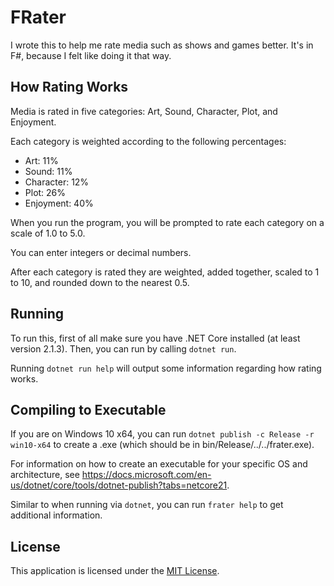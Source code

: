 # FRater

I wrote this to help me rate media such as shows and games better. It's in F#, because I felt like doing it that way.

## How Rating Works

Media is rated in five categories: Art, Sound, Character, Plot, and Enjoyment.

Each category is weighted according to the following percentages:

- Art: 11%
- Sound: 11%
- Character: 12%
- Plot: 26%
- Enjoyment: 40%

When you run the program, you will be prompted to rate each category on a scale of 1.0 to 5.0.

You can enter integers or decimal numbers.

After each category is rated they are weighted, added together, scaled to 1 to 10, and rounded down to the nearest 0.5.

## Running

To run this, first of all make sure you have .NET Core installed (at least version 2.1.3). Then, you can run by calling `dotnet run`.

Running `dotnet run help` will output some information regarding how rating works.

## Compiling to Executable

If you are on Windows 10 x64, you can run `dotnet publish -c Release -r win10-x64` to create a .exe (which should be in bin/Release/../../frater.exe).

For information on how to create an executable for your specific OS and architecture, see https://docs.microsoft.com/en-us/dotnet/core/tools/dotnet-publish?tabs=netcore21.

Similar to when running via `dotnet`, you can run `frater help` to get additional information.

## License

This application is licensed under the [MIT License](LICENSE).
